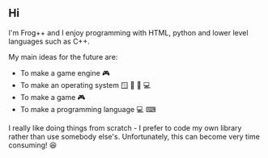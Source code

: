 
## Hi

I'm Frog++ and I enjoy programming with HTML, python and lower level languages such as C++.

My main ideas for the future are:
- To make a game engine 🎮
- To make an operating system 🪟 🍎 🐧 💻
- To make a game 🎮
- To make a programming language 💻 ⌨

I really like doing things from scratch - I prefer to code my own library rather than use somebody else's. Unfortunately, this can become very time consuming! 😆

